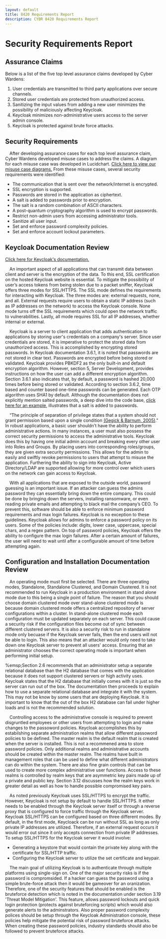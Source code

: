 ```yaml
---
layout: default
title: 8420 Requirements Report
description: CYBR 8420 Requirements Report
---
```

Security Requirements Report
============================

Assurance Claims
----------------
Below is a list of the five top level assurance claims developed by Cyber Wardens:
<ol>
  <li>User credentials are transmitted to third party applications over secure channels.</li>
  <li>Stored user credentials are protected from unauthorized access.</li>
  <li>Sanitizing the input values from adding a new user minimizes the possibility of maliciously affecting Keycloak.</li>
  <li>Keycloak minimizes non-administrative users access to the server admin console.</li>
  <li>Keycloak is protected against brute force attacks.</li>
</ol>

Security Requirements
----------------------
&emsp;After developing assurance cases for each top level assurance claim, Cyber Wardens developed misuse cases to address the claims. A diagram for each misuse case was developed in Lucidchart. <a href="https://www.lucidchart.com/invitations/accept/8f828c56-45d6-4af2-81cc-23e43b10af5a">Click here to view our misuse case diagrams.</a> From these misuse cases, several security requirements were identified:
<ul>
  <li>The communication that is sent over the network/internet is encrypted.</li>
  <li>SSL encryption is supported.</li>
  <li>Passwords are stored in the application as ciphertext.</li>
  <li>A salt is added to passwords prior to encryption.</li>
  <li>The salt is a random combination of ASCII characters.</li>
  <li>A post-quantum cryptography algorithm is used to encrypt passwords.</li>
  <li>Restrict non-admin users from accessing administrator tools.</li>
  <li>Sanitize all user input.</li>
  <li>Set and enforce password complexity policies.</li>
  <li>Set and enforce account lockout parameters.</li>
</ul>

Keycloak Documentation Review
-----------------------------
<a href="http://www.keycloak.org/documentation.html">Click here for Keycloak's documentation.</a>

&emsp;An important aspect of all applications that can transmit data between client and server is the encryption of the data. To this end, SSL certification on the hosted Keycloak website is essential. To mitigate the possibility of user’s access tokens from being stolen due to a packet sniffer, Keycloak offers three modes for SSL/HTTPS. The SSL mode defines the requirements for interacting with Keycloak. The three modes are: external requests, none, and all. External requests require users to obtain a static IP address (such as IP addresses on the network) to access the Keycloak console. None mode turns off the SSL requirements which could open the network traffic to vulnerabilities. Lastly, all mode requires SSL for all IP addresses, whether internal or external.

&emsp;Keycloak is a server to client application that adds authentication to applications by storing user's credentials on a company's server. Since user credentials are stored, it is imperative to protect the stored data from unauthorized access. This is accomplished by encrypting stored passwords. In Keycloak documentation 3.6.1, it is noted that passwords are not stored in clear text. Passwords are encrypted before being stored or validated. Keycloak provides PBKDF2 as the only built-in and default encryption algorithm. However, section 5, Server Development, provides instructions on how the user can add a different encryption algorithm. Section 3.6.1 also indicates that, by default, a password is hashed 20,000 times before being stored or validated. According to section 3.6.2, time based and counter based one-time passwords can be generated. Each OTP algorithm uses SHA1 by default. Although the documentation does not explicitly mention salted passwords, a deep dive into the code base, <a href="https://github.com/keycloak/keycloak/blob/a89dbabc921d841dc943ac3a33886396bb13781b/server-spi/src/main/java/org/keycloak/credential/hash/Pbkdf2PasswordHashProvider.java">click here for an example</a>, illustrates that a salt is added to passwords.

&emsp;“The principle of separation of privilege states that a system should not grant permission based upon a single condition <a href="https://www.us-cert.gov/bsi/articles/knowledge/principles/separation-of-privilege">(Gegick & Barnum, 2005)</a>.” In robust applications, a basic user shouldn’t have the ability to perform administrative actions. In many instances, a user must also possess the correct security permissions to access the administrative tools. Keycloak does this by having one initial admin account and breaking every other user into Roles and Groups. By placing users into corresponding roles/groups, they are given extra security permissions. This allows for the admin to easily and swiftly revoke permissions to users that attempt to misuse the application. Furthering the ability to sign into Keycloak, Active Directory/LDAP are supported allowing for more control over which users on the network can gain access to Keycloak.

&emsp;With all applications that are exposed to the outside world, password guessing is an important issue. If an attacker can guess the admins password they can essentially bring down the entire company. This could be done by bringing down the servers, installing ransomware, or even reading private emails and attempting to black mail the company’s CEO. To prevent this, software should be able to enforce minimum password requirements and max login failures. Keycloak is no exception to these guidelines. Keycloak allows for admins to enforce a password policy on its users. Some of the policies include: digits, lower case, uppercase, special chars, and a regex pattern. On top of password policies, Keycloak offers the ability to configure the max login failures. After a certain amount of failures, the user will need to wait until after a configurable amount of time before attempting again. 

Configuration and Installation Documentation Review
-----------------------------
&emsp;An operating mode must first be selected.  There are three operating modes, Standalone, Standalone Clustered, and Domain Clustered.  It is not recommended to run Keycloak in a production environment in stand alone mode due to this being a single point of failure.  The reason that you should choose domain clustered mode over stand-alone clustered mode is because domain clustered mode offers a centralized repository of server configurations within a cluster.  In stand-alone clustered mode each configuration must be updated separately on each server.  This could cause a security risk if the configuration files become out of sync between different clustered servers.  It is also a security risk to run in standalone mode only becuase if the Keycloak server fails, then the end users will not be able to login.  This also means that an attacker would only need to take down one Keycloak server to prevent all users' access.  Ensuring that an administrator chooses the correct operating mode is important when performing initial setup. 

%emsp;Section 2.6 recommends that an administrator setup a separate relational database than the H2 database that comes with the application because it does not support clustered servers or high activity uses.  Keycloak states that the H2 database that initially comes with it is just so the server can run out of the box.  The documentation then proceeds to explain how to use a separate relational database and integrate it with the system.  This may not be know by some users that are deploying Keycloak.  It is important to know that the out of the box H2 database can fail under higher loads and is not the recommended solution.

&emsp;Controlling access to the administrative console is required to prevent disgruntled employees or other users from attempting to login and make changes to the passoword policies.  Keycloak accomplishes this by estabilshing separate administration realms that allow different passoword policies to be defined.  The master realm is the default realm that is created when the server is installed.  This is not a recommened area to store password policies.  Only additional realms and administrative accounts should be created within the master realm.  The realms have built in management roles that can be used to define what different administrators can do within the system.  There are also fine grain controls that can be used to create more complex administrative user functions.  Access to these realms is controlled by realm keys that are asymmetric key pairs made up of a private and public key.  Section 3.12 discusses how the realm keys work in greater detail as well as how to handle possible compromised key pairs.

&emsp;As noted previously Keycloak uses SSL/HTTPS to encrypt the traffic.  However, Keycloak is not setup by default to handle SSL/HTTPS. It either needs to be enabled through the Keycloak server itself or through a reverse proxy that is configured to force traffic through the Keycloak server. Keycloak SSL/HTTPS can be configured based on three different modes.  By default, in the first mode, Keycloack can be run without SSL as long as only private IP addresses are utilized. Therefore, if an external request occurs it would error out since it only accepts connection from private IP addresses. To setup SSL/HTTPS for the Keycloak server it would involve: 
<ul>
   <li> Generating a keystore that would contain the private key along with the certificate for SSL/HTTP traffic. </li>
   <li> Configuring the Keycloak server to utilize the set certificate and keypair.</li>
</ul>

&emsp;The main goal of utilizing Keycloak is to authenticate through multiple platforms using single-sign on. One of the major security risks is if the password is compromsided. If a hacker can guess the password using a simple brute-force attack then it would be gameover for an oranization. Therefore, one of the security features that should be enabled is the bruteforce detection which is noted in the documentation under section 3.19 'Threat Model Mitigation'. This feature, allows password lockouts and quick login protection (protects against bruteforcing scripts) which would also generate alerts to the adminstrators. Also proper password complexity polices should be setup through the Keycloak Administration console, these policies help mitigate the potential risk of password bruteforce attacks. When creating these password policies, industry standards should also be followed to prevent bruteforce attacks. 
